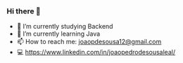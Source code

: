 ### Hi there 👋



- 🔭 I’m currently studying Backend
- 🌱 I’m currently learning Java
- 📫 How to reach me: joaopdesousa12@gmail.com
- 💻 https://www.linkedin.com/in/joaopedrodesousaleal/

